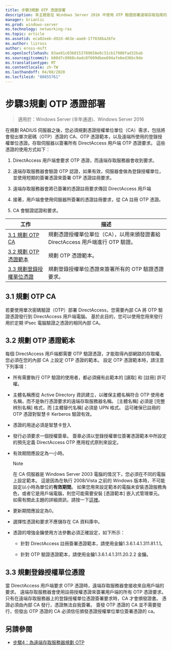```yaml
---
title: 步驟3規劃 OTP 憑證部署
description: 本主題是在 Windows Server 2016 中使用 OTP 驗證部署遠端存取指南的一部分。
manager: brianlic
ms.prod: windows-server
ms.technology: networking-ras
ms.topic: article
ms.assetid: eca02eeb-d92d-463e-aae0-1f7038ba26fe
ms.author: lizross
author: eross-msft
ms.openlocfilehash: 03ae91c0360153789658e0c31cb17980fad32bab
ms.sourcegitcommit: b00d7c8968c4adc8f699dbee694afe6ed36bc9de
ms.translationtype: MT
ms.contentlocale: zh-TW
ms.lasthandoff: 04/08/2020
ms.locfileid: "80855761"
---
```

# <a name="step-3-plan-otp-certificate-deployment"></a>步驟3規劃 OTP 憑證部署

>適用於：Windows Server (半年通道)、Windows Server 2016

在規劃 RADIUS 伺服器之後，您必須規劃憑證授權單位單位（CA）需求，包括將會發出單次密碼（OTP）憑證的 CA、OTP 憑證範本，以及遠端所使用的登錄授權單位憑證。存取伺服器以簽署所有 DirectAccess 用戶端 OTP 憑證要求。 這些憑證的使用方式如下：  
  
1.  DirectAccess 用戶端會要求 OTP 憑證，而遠端存取服務器會收到要求。  
  
2.  遠端存取服務器會驗證 OTP 認證，如果有效，伺服器會做為登錄授權單位，並使用短期的簽署憑證來簽署 OTP 憑證註冊要求。  
  
3.  遠端存取服務器會將已簽署的憑證註冊要求傳回 DirectAccess 用戶端  
  
4.  接著，用戶端會使用伺服器所簽署的憑證註冊要求，從 CA 註冊 OTP 憑證。  
  
5.  CA 會驗證認證和要求。  
  
|工作|描述|  
|----|--------|  
|[3.1 規劃 OTP CA](#bkmk_3_1_CA)|規劃憑證授權單位單位（CA），以用來頒發證書給 DirectAccess 用戶端進行 OTP 驗證。|  
|[3.2 規劃 OTP 憑證範本](#bkmk_3_2_OTP_Cert)|規劃 OTP 憑證範本。|
|[3.3 規劃登錄授權單位憑證](#bkmk_33RACert)|規劃登錄授權單位憑證來簽署所有的 OTP 驗證憑證要求。|

## <a name="31-plan-the-otp-ca"></a><a name="bkmk_3_1_CA"></a>3.1 規劃 OTP CA  
若要使用單次密碼驗證（OTP）部署 DirectAccess，您需要內部 CA 將 OTP 驗證憑證發行到 DirectAccess 用戶端電腦。 基於此目的，您可以使用您用來發行用於定期 IPsec 電腦驗證之憑證的相同內部 CA。  
  
## <a name="32-plan-the-otp-certificate-template"></a><a name="bkmk_3_2_OTP_Cert"></a>3.2 規劃 OTP 憑證範本  
每個 DirectAccess 用戶端都需要 OTP 驗證憑證，才能取得內部網路的存取權。 您必須在您的內部 CA 上設定 OTP 憑證的範本。 設定 OTP 憑證範本時，請注意下列事項：  
  
-   所有需要執行 OTP 驗證的使用者，都必須擁有此範本的 [讀取] 和 [註冊] 許可權。  
  
-   主體名稱應從 Active Directory 資訊建立，以確保主體名稱符合 OTP 使用者名稱，而不是執行憑證要求的遠端存取服務器名稱。 [主體名稱] 必須是 [完整辨別名稱] 格式，而 [主體替代名稱] 必須是 UPN 格式。 這可確保已註冊的 OTP 憑證對智慧卡 Kerberos 驗證有效。  
  
-   憑證的用途必須是智慧卡登入  
  
-   發行必須要求一個授權簽章。 簽章必須以登錄授權單位簽署憑證範本中所設定的預先定義 DirectAccess OTP 應用程式原則來設定。  
  
-   有效期間應設定為一小時。  
  
    > [!NOTE]  
    > 在 CA 伺服器是 Windows Server 2003 電腦的情況下，您必須在不同的電腦上設定範本。 這是因為在執行 2008/Vista 之前的 Windows 版本時，不可能設定以小時為單位的**有效期間**。 如果您用來設定範本的電腦未安裝憑證服務角色，或者它是用戶端電腦，則您可能需要安裝 [憑證範本] 嵌入式管理單元。 如需有關此主題的詳細資訊，請按一下[這裡](https://technet.microsoft.com/library/cc732445.aspx)。  
  
-   更新期間應設定為0。  
  
-   選擇性憑證和要求不應儲存在 CA 資料庫中。  
  
-   憑證的增強金鑰使用方法參數必須正確設定，如下所示：  
  
    -   針對 DirectAccess 註冊簽署憑證範本，請使用金鑰1.3.6.1.4.1.311.81.1.1。  
  
    -   針對 OTP 驗證憑證範本，請使用金鑰1.3.6.1.4.1.311.20.2.2 金鑰。  
  
## <a name="33-plan-the-registration-authority-certificate"></a><a name="bkmk_33RACert"></a>3.3 規劃登錄授權單位憑證  
當 DirectAccess 用戶端要求 OTP 憑證時，遠端存取服務器會接收來自用戶端的要求。 遠端存取服務器會使用註冊授權憑證來簽署用戶端的所有 OTP 憑證要求。 只有在遠端存取服務器上的登錄授權單位憑證簽署要求時，CA 才會頒發證書。 憑證必須由內部 CA 發行，憑證無法自我簽署。 簽發 OTP 憑證的 CA 並不需要發行，但發出 OTP 憑證的 CA 必須信任頒發憑證授權單位單位簽署憑證的 ca。  
  
## <a name="see-also"></a><a name="BKMK_Links"></a>另請參閱  
  
-   [步驟4：為遠端存取服務器規劃 OTP](Step-4-Plan-for-OTP-on-the-Remote-Access-Server.md)  
  


